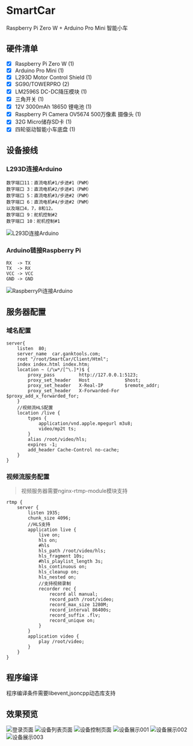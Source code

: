 # SmartCar
Raspberry Pi Zero W + Arduino Pro Mini 智能小车
## 硬件清单
- [x] Raspberry Pi Zero W (1)
- [x] Arduino Pro Mini (1)
- [x] L293D Motor Control Shield (1)
- [x] SG90/TOWERPRO (2)
- [x] LM2596S DC-DC降压模块 (1)
- [x] 三角开关 (1)
- [x] 12V 3000mAh 18650 锂电池 (1)
- [x] Raspberry Pi Camera OV5674 500万像素 摄像头 (1)
- [x] 32G Micro储存SD卡 (1)
- [x] 四轮驱动智能小车底盘 (1)
## 设备接线
### L293D连接Arduino
```
数字端口11：直流电机#1/步进#1（PWM）
数字端口 3：直流电机#2/步进#1（PWM）
数字端口 5：直流电机#3/步进#2（PWM）
数字端口 6：直流电机#4/步进#2（PWM）
以及端口4，7，8和12。
数字端口 9：舵机控制#2 
数字端口 10：舵机控制#1
```
![L293D连接Arduino](http://i2.buimg.com/567571/363856fc4a22e5c9.png)
### Arduino链接Raspberry Pi
```
RX  -> TX
TX  -> RX
VCC -> VCC
GND -> GND
```
![RaspberryPi连接Arduino](https://oscarliang.com/ctt/uploads/2013/05/arduino-raspberry-pi-serial-connect-schematics.jpg)
## 服务器配置
### 域名配置
```
server{
    listen  80;
    server_name  car.ganktools.com;
    root "/root/SmartCar/Client/Html";
    index index.html index.htm;
    location ~ (/\w*/[^\.]*)$ {
        proxy_pass         http://127.0.0.1:5123;
        proxy_set_header   Host             $host;
        proxy_set_header   X-Real-IP        $remote_addr;
        proxy_set_header   X-Forwarded-For  $proxy_add_x_forwarded_for;
    }
    //视频流HLS配置
    location /live {
        types {
            application/vnd.apple.mpegurl m3u8;
            video/mp2t ts;
        }
        alias /root/video/hls;
        expires -1;
        add_header Cache-Control no-cache;
    }
}
```
### 视频流服务配置
>视频服务器需要nginx-rtmp-module模块支持
```
rtmp {  
    server {  
        listen 1935;
        chunk_size 4096;
        //HLS支持
        application live {  
            live on;
            hls on;
            #hls
            hls_path /root/video/hls;  
            hls_fragment 10s;
            #hls_playlist_length 3s;
            hls_continuous on;
            hls_cleanup on;
            hls_nested on;
            //支持视频录制
            recorder rec {
                record all manual;
                record_path /root/video;
                record_max_size 1280M;
                record_interval 86400s;
                record_suffix .flv; 
                record_unique on; 
            }
        }
        application video {
            play /root/video;
        }
    }  
}
```
## 程序编译
程序编译条件需要libevent,jsoncpp动态库支持
## 效果预览
![登录页面](https://github.com/chuanshuo843/SmartCar/blob/master/login.png)
![设备列表页面](https://github.com/chuanshuo843/SmartCar/blob/master/index.png)
![设备控制页面](https://github.com/chuanshuo843/SmartCar/blob/master/control.png)
![设备展示001](https://github.com/chuanshuo843/SmartCar/blob/master/IMG_2835.JPG)
![设备展示002](https://github.com/chuanshuo843/SmartCar/blob/master/IMG_2838.JPG)
![设备展示003](https://github.com/chuanshuo843/SmartCar/blob/master/IMG_2839.JPG)
